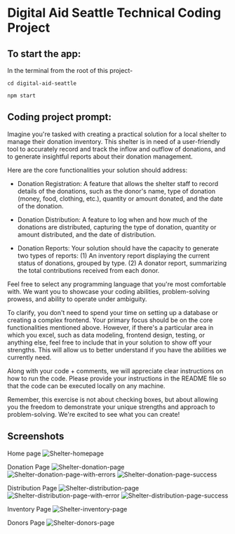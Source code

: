 # Digital Aid Seattle Technical Coding Project

## To start the app:

In the terminal from the root of this project-

```cd digital-aid-seattle```

```npm start```

## Coding project prompt:

Imagine you're tasked with creating a practical solution for a local shelter to manage their donation inventory. This shelter is in need of a user-friendly tool to accurately record and track the inflow and outflow of donations, and to generate insightful reports about their donation management.

Here are the core functionalities your solution should address:

- Donation Registration: A feature that allows the shelter staff to record details of the donations, such as the donor's name, type of donation (money, food, clothing, etc.), quantity or amount donated, and the date of the donation.

- Donation Distribution: A feature to log when and how much of the donations are distributed, capturing the type of donation, quantity or amount distributed, and the date of distribution.

- Donation Reports: Your solution should have the capacity to generate two types of reports: (1) An inventory report displaying the current status of donations, grouped by type. (2) A donator report, summarizing the total contributions received from each donor.

Feel free to select any programming language that you're most comfortable with. We want you to showcase your coding abilities, problem-solving prowess, and ability to operate under ambiguity.

To clarify, you don't need to spend your time on setting up a database or creating a complex frontend. Your primary focus should be on the core functionalities mentioned above. However, if there's a particular area in which you excel, such as data modeling, frontend design, testing, or anything else, feel free to include that in your solution to show off your strengths. This will allow us to better understand if you have the abilities we currently need.

Along with your code + comments, we will appreciate clear instructions on how to run the code.
Please provide your instructions in the README file so that the code can be executed locally on any machine.

Remember, this exercise is not about checking boxes, but about allowing you the freedom to demonstrate your unique strengths and approach to problem-solving. We're excited to see what you can create!

## Screenshots

Home page
![Shelter-homepage](./digital-aid-seattle/src/images/Readme/Homepage.png)

Donation Page
![Shelter-donation-page](./digital-aid-seattle/src/images/Readme/donation.png)
![Shelter-donation-page-with-errors](./digital-aid-seattle/src/images/Readme/donation_with_error.png)
![Shelter-donation-page-success](./digital-aid-seattle/src/images/Readme/successful_donation.png)

Distribution Page
![Shelter-distribution-page](./digital-aid-seattle/src/images/Readme/distribution.png)
![Shelter-distribution-page-with-error](./digital-aid-seattle/src/images/Readme/distribution_error.png)
![Shelter-distribution-page-success](./digital-aid-seattle/src/images/Readme/successful_distribution.png)

Inventory Page
![Shelter-inventory-page](./digital-aid-seattle/src/images/Readme/Inventory.png)

Donors Page
![Shelter-donors-page](./digital-aid-seattle/src/images/Readme/Donors.png)
